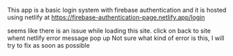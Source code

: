This app is a basic login system with firebase authentication
and it is hosted using netlify at 
https://firebase-authentication-page.netlify.app/login

seems like there is an issue while loading this site. click on back to site whent netlify error message pop up
Not sure what kind of error is this, I will try to fix as soon as possible
